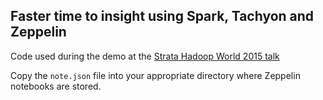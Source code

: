 ## Faster time to insight using Spark, Tachyon and Zeppelin

Code used during the demo at the [Strata Hadoop World 2015 talk](http://strataconf.com/big-data-conference-ny-2015/public/schedule/detail/45986)

Copy the `note.json` file into your appropriate directory where Zeppelin notebooks are stored.
